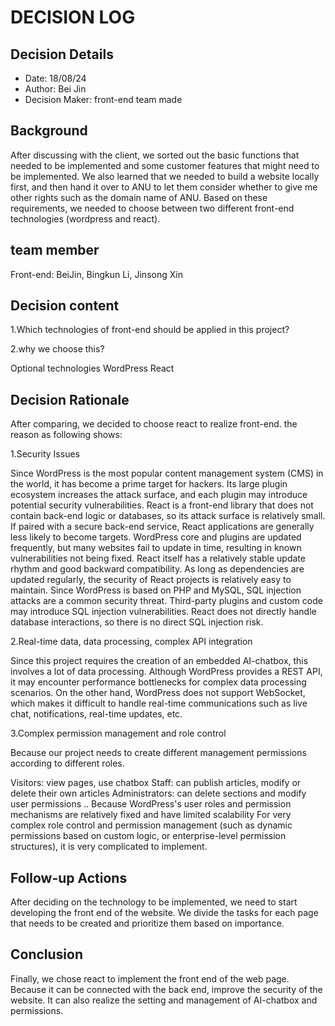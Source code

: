 # DECISION LOG 
## Decision Details 
- Date: 18/08/24
- Author: Bei Jin
- Decision Maker: front-end team made
  
## Background 
After discussing with the client, we sorted out the basic functions that needed to be implemented and some customer features that might need to be implemented. We also learned that we needed to build a website locally first, and then hand it over to ANU to let them consider whether to give me other rights such as the domain name of ANU.
Based on these requirements, we needed to choose between two different front-end technologies (wordpress and react).

## team member
  
  Front-end: BeiJin, Bingkun Li, Jinsong Xin
 

## Decision content

1.Which technologies of front-end should be applied in this project?

2.why we choose this?

Optional technologies
  WordPress
  React



## Decision Rationale 
After comparing, we decided to choose react to realize front-end. the reason as following shows:

1.Security Issues

Since WordPress is the most popular content management system (CMS) in the world, it has become a prime target for hackers. Its large plugin ecosystem increases the attack surface, and each plugin may introduce potential security vulnerabilities.
React is a front-end library that does not contain back-end logic or databases, so its attack surface is relatively small. If paired with a secure back-end service, React applications are generally less likely to become targets.
WordPress core and plugins are updated frequently, but many websites fail to update in time, resulting in known vulnerabilities not being fixed.
React itself has a relatively stable update rhythm and good backward compatibility. As long as dependencies are updated regularly, the security of React projects is relatively easy to maintain.
Since WordPress is based on PHP and MySQL, SQL injection attacks are a common security threat. Third-party plugins and custom code may introduce SQL injection vulnerabilities.
React does not directly handle database interactions, so there is no direct SQL injection risk.

2.Real-time data, data processing, complex API integration

Since this project requires the creation of an embedded AI-chatbox, this involves a lot of data processing. Although WordPress provides a REST API, it may encounter performance bottlenecks for complex data processing scenarios. On the other hand, WordPress does not support WebSocket, which makes it difficult to handle real-time communications such as live chat, notifications, real-time updates, etc.


3.Complex permission management and role control

Because our project needs to create different management permissions according to different roles.

Visitors: view pages, use chatbox
Staff: can publish articles, modify or delete their own articles
Administrators: can delete sections and modify user permissions
..
Because WordPress's user roles and permission mechanisms are relatively fixed and have limited scalability
For very complex role control and permission management (such as dynamic permissions based on custom logic, or enterprise-level permission structures), it is very complicated to implement.


## Follow-up Actions 

After deciding on the technology to be implemented, we need to start developing the front end of the website. We divide the tasks for each page that needs to be created and prioritize them based on importance.

## Conclusion 

Finally, we chose react to implement the front end of the web page. Because it can be connected with the back end, improve the security of the website. It can also realize the setting and management of AI-chatbox and permissions.
